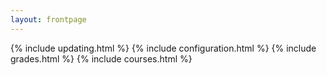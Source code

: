 ```yaml
---
layout: frontpage
---
```


{% include updating.html %}
{% include configuration.html %}
{% include grades.html %}
{% include courses.html %}
